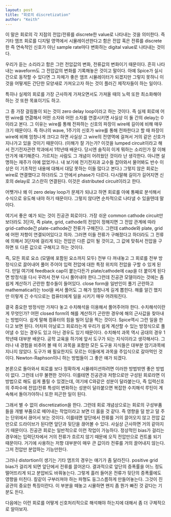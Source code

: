 ```yaml
---
layout: post
title: "회로의 discretization"
author: "Keith"
---
```



이 말은 회로의 각 지점의 전압/전류를 discrete한 value로 나타내는 것을 의미한다. 즉 기타 앰프 회로를 디지털 영역에서 시뮬레이션한다고 함은 전압 혹은 전류를 discrete한 즉 연속적인 신호가 아닌 sample rate마다 변화하는 digital value로 나타내는 것이다. 




우리가 듣는 소리라고 함은 그런 전압값의 변화, 전류값의 변화이기 때문이다. 흔히 나타내는 waveform도 그 전압값의 변화를 기록해놓은 것이고 말이다. 아예 Spice가 실시간으로 동작할 수 있다면 그 자체가 좋은 앰프 시뮬레이터가 되겠지만 그렇지 못하니 이것을 어떻게든 간단한 모양새로 가져오고자 하는 것이 플러긴 제작자들이 하는 일이다. 




특히나 실제의 회로를 가장 근사하게 가져오면서도 가져올 때의 노력 또한 최소화해야 하는 것 또한 목표이기도 하고.




그 중 가장 걸림돌이 되는 것이 zero delay loop이라고 하는 것이다. 즉 실제 회로에 어떤 wire를 연겷해서 어떤 소자와 어떤 소자를 연결시키면 사실상 이 둘 간의 delay는 0이라고 본다. 그 이유는 wire를 통해 전파하는 신호의 파장이 wire에 길이에 비해 매우 크기 때문이다. 즉 하나의 wave, 1주기의 신호가 wire를 통해 전파한다고 할 때 파장이 wire에 비해 엄청나게 크다고 하면 사실상 그 wire의 전영역에 걸쳐서 거의 같은 신호가 지나가고 있을 것이기 때문이다. (이해가 잘 가는가? 이것을 lumped circuit이라고 해서 전기전자관련 학과에서 1학년때 배운다. 당시엔 솔직히 이게 뭐하는 소리인가 잘 이해 안가게 얘기해준다. 가르치는 사람도 그 개념이 어려웠던 것이라 난 생각한다. 아니면 설명하는 재주가 아예 없었거나. 내 보기에 전기전자과 교수들 잡아와서 물어봐도 반수 이상은 이 기초적인 내용에 대해서 대답 못하는 이들 많다고 본다.) 그렇지 않은 회로는 wire로 연결했다고 하더라도 그 안에서 phase가 다르다. 다시말해 길이가 길어지면 신호의 delay로 고스란히 연결된다. 이것은 distributed circuit이라고 한다.




어쨋거나 왜 이 zero delay loop가 문제가 되냐고 하면 회로를 아예 통째로 분석해서 수식으로 유도해 내야 하기 때문이다. 그렇지 않다면 순차적으로 나타낼 수 있을텐데 말이다. 




여기서 좋은 예가 되는 것이 진공관 회로이다. 가장 쉬운 common cathode circuit만 보더라도 3단자, 즉 plate, grid, cathode의 전압이 정해지면 그 전압 관계에 따라 grid-cathode간 plate-cathode간 전류가 구해진다. 그런데 cathode와 plate, grid에 어떤 저항이 연결되어있다고 하자. 그러면 이들 전류가 구해졌다고 하더라도 그 전류에 의해서 3단자에 걸리게 되는 전압은 다른 값이 될 것이고, 그 값에 맞춰서 전압을 구하면 또 다른 값으로 구해지고 하는 것이다.




즉, 모든 회로 요소 (모델에 포함된 요소까지 모두) 전부 다 꺼내놓고 그 회로를 전부 방정식으로 끌어내어 풀어 주어야 입력 전압에 대한 특정 위치의 전압을 구할 수 있게 된다. 만일 여기에 feedback cap이 붙는다든가 plate/cathode에 cap을 더 붙이게 된다면 방정식을 다시 꾸려서 전부 다시 풀어내야 한다.그런데 진공관 모델이라는 것에는 좀 쉽게 계산하기 곤란한 함수들이 들어있다. close form을 일반인이 풀기 곤란하고 mathematica라는 tool을 써서 풀어도 그 해가 엄청나게 길게 뽑힌다. 해를 알긴 했지만 이렇게 긴 수식으로는 컴퓨터에게 일을 시키기 매우 어려워진다.




결국 중요한 방정식만 가져다 놓고 수치해석을 이용해서 풀어주어야 한다. 수치해석이란 게 무엇인가? 어떤 closed form의 해를 계산하기 곤란한 경우에 해의 근사값을 찾아내는 방법이다. 쉽게 말해 컴퓨터의 힘을 빌어 답을 찍는 것이다. Spice역시 그런 일을 한다고 보면 된다. 어차피 아날로그 회로라는게 우리가 쉽게 계산할 수 있는 방정식으로 풀어낼 수 있는 경우도 있고 아닌 경우도 있기 때문이다. 수치해석 과목 역시 공대의 경우 1학년때 대부분 배운다. 공학 교육을 하기에 앞서 도구가 되는 지식이라고 생각해서다. 그러나 내 경험을 비추어 볼 때 이 과목을 포함한 모든 도구용 지식들은 대부분 암기과목에 지나지 않았다. 도구가 왜 필요한지도 모르는 이들에게 과목을 주입식으로 갈아먹인 것이다. Newton-Raphson이니 하는 방법들이 그 좋은 얘가 되겠다.




본론으로 돌아와서 회로를 보다 정확하게 시뮬레이션하려면 이러한 방법밖엔 좋은 방법이 없다. 그런데 너무 불편한 것이다. 이를테면 진공관과 저항으로만 구성된 회로라면 이 방법으로 해도 쉽게 풀릴 수 있겠는데, 여기에 C와같은 성분이 달라붙는다, 즉 입력신호의 주파수에 전압/전류 특성이 변화하는 성분이 달라붙으면 복잡한 수치해석 루틴이 계속해서 돌아가야하니 또한 피곤한 일이 된다.




그래서 별 수 없이 discretization을 한다. 그런데 회로 개념상으로는 회로의 구성부품들을 개별 부품으로 떼어내는 작업이라고 보면 더 옳을 것 같다. 즉 영향을 덜 받고 덜 주는 단위에서 끊어서 보는 것이다. 이를테면 앞단에서 전류를 거의 끌어오지 않고 전압 값 만으로 드라이브가 된다면 앞단과 뒷단을 끊어볼 수 있다. 사실상 근사하면 거의 같아지기 때문이다. 진공관 회로는 일반적으로 이런 작업이 가능하다. 정상적인 bias가 걸리는 경우에는 입력단자에서 거의 전류가 흐르지 않기 때문에 오직 전압만으로 컨트롤 되기 때문이다. 거기에 사용하는 저항 대부분이 매우 큰 값이라 전류를 거의 끌어내지 않는다. 그저 전압만 분압하는 기능만한다. 




그러나 distortion이 생기는 기타 앰프의 경우는 얘기가 좀 달라진다. positive grid bias가 걸리게 되면 앞단에서 전류를 끌어온다. 결과적으로 앞단의 증폭률을 어느 정도 떨어뜨리게 되고 분압비도 바꿔놓는다. 그렇게 흘러 들어온 전류가 뒷단의 증폭률에도 영향을 미친다. 칼같이 구부러져야 하는 파형도 둥그스름하게 만들어놓는다. 그것이 진공관의 중요한 특징이란다. 이 부분을 떼놓고 시뮬하면 왠지 좀 뭔가 빠진 것 같다는 기분도 든다. 




다음에는 이런 회로를 어떻게 신호처리적으로 해석해야 하는지에 대해서 좀 더 구체적으로 알아보자.


